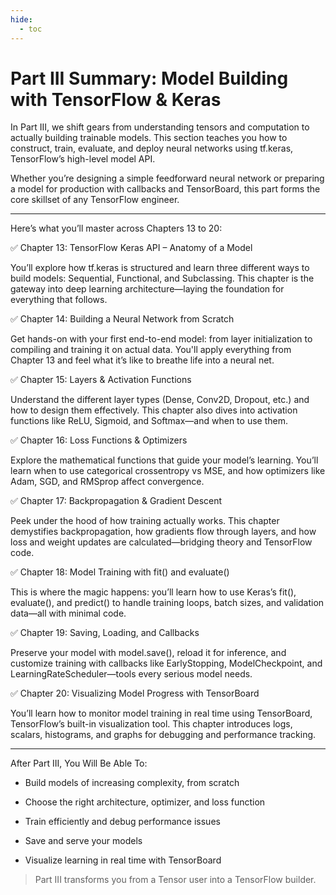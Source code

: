 ```yaml
---
hide:
  - toc
---
```


# Part III Summary: Model Building with TensorFlow & Keras

In Part III, we shift gears from understanding tensors and computation to actually building trainable models. This section teaches you how to construct, train, evaluate, and deploy neural networks using tf.keras, TensorFlow’s high-level model API.

Whether you’re designing a simple feedforward neural network or preparing a model for production with callbacks and TensorBoard, this part forms the core skillset of any TensorFlow engineer.

---

Here’s what you’ll master across Chapters 13 to 20:  

✅ Chapter 13: TensorFlow Keras API – Anatomy of a Model  

You’ll explore how tf.keras is structured and learn three different ways to build models: Sequential, Functional, and Subclassing. This chapter is the gateway into deep learning architecture—laying the foundation for everything that follows.

✅ Chapter 14: Building a Neural Network from Scratch

Get hands-on with your first end-to-end model: from layer initialization to compiling and training it on actual data. You'll apply everything from Chapter 13 and feel what it’s like to breathe life into a neural net.

✅ Chapter 15: Layers & Activation Functions

Understand the different layer types (Dense, Conv2D, Dropout, etc.) and how to design them effectively. This chapter also dives into activation functions like ReLU, Sigmoid, and Softmax—and when to use them.

✅ Chapter 16: Loss Functions & Optimizers

Explore the mathematical functions that guide your model’s learning. You’ll learn when to use categorical crossentropy vs MSE, and how optimizers like Adam, SGD, and RMSprop affect convergence.

✅ Chapter 17: Backpropagation & Gradient Descent

Peek under the hood of how training actually works. This chapter demystifies backpropagation, how gradients flow through layers, and how loss and weight updates are calculated—bridging theory and TensorFlow code.

✅ Chapter 18: Model Training with fit() and evaluate()

This is where the magic happens: you’ll learn how to use Keras’s fit(), evaluate(), and predict() to handle training loops, batch sizes, and validation data—all with minimal code.

✅ Chapter 19: Saving, Loading, and Callbacks

Preserve your model with model.save(), reload it for inference, and customize training with callbacks like EarlyStopping, ModelCheckpoint, and LearningRateScheduler—tools every serious model needs.

✅ Chapter 20: Visualizing Model Progress with TensorBoard

You’ll learn how to monitor model training in real time using TensorBoard, TensorFlow’s built-in visualization tool. This chapter introduces logs, scalars, histograms, and graphs for debugging and performance tracking.

---

After Part III, You Will Be Able To:

- Build models of increasing complexity, from scratch  

- Choose the right architecture, optimizer, and loss function  

- Train efficiently and debug performance issues  

- Save and serve your models  

- Visualize learning in real time with TensorBoard  

> Part III transforms you from a Tensor user into a TensorFlow builder.